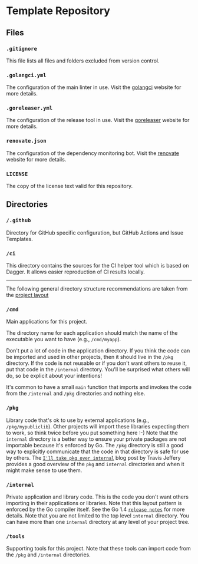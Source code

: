 # Template Repository

## Files

### `.gitignore`

This file lists all files and folders excluded from version control.

### `.golangci.yml`

The configuration of the main linter in use. Visit the [golangci](https://golangci-lint.run/) website for more details.

### `.goreleaser.yml`

The configuration of the release tool in use. Visit the [goreleaser](https://goreleaser.com/) website for more details.

### `renovate.json`

The configuration of the dependency monitoring bot. Visit the [renovate](https://docs.renovatebot.com/) website for more details.

### `LICENSE`

The copy of the license text valid for this repository.

## Directories

### `/.github`

Directory for GitHub specific configuration, but GitHub Actions and Issue Templates.

### `/ci`

This directory contains the sources for the CI helper tool which is based on Dagger. It allows easier reproduction of CI results locally.

---

The following general directory structure recommendations are taken from the [project layout](https://github.com/golang-standards/project-layout)

### `/cmd`

Main applications for this project.

The directory name for each application should match the name of the executable you want to have (e.g., `/cmd/myapp`).

Don't put a lot of code in the application directory. If you think the code can be imported and used in other projects, then it should live in the `/pkg` directory. If the code is not reusable or if you don't want others to reuse it, put that code in the `/internal` directory. You'll be surprised what others will do, so be explicit about your intentions!

It's common to have a small `main` function that imports and invokes the code from the `/internal` and `/pkg` directories and nothing else.

### `/pkg`

Library code that's ok to use by external applications (e.g., `/pkg/mypubliclib`). Other projects will import these libraries expecting them to work, so think twice before you put something here :-) Note that the `internal` directory is a better way to ensure your private packages are not importable because it's enforced by Go. The `/pkg` directory is still a good way to explicitly communicate that the code in that directory is safe for use by others. The [`I'll take pkg over internal`](https://travisjeffery.com/b/2019/11/i-ll-take-pkg-over-internal/) blog post by Travis Jeffery provides a good overview of the `pkg` and `internal` directories and when it might make sense to use them.

### `/internal`

Private application and library code. This is the code you don't want others importing in their applications or libraries. Note that this layout pattern is enforced by the Go compiler itself. See the Go 1.4 [`release notes`](https://golang.org/doc/go1.4#internalpackages) for more details. Note that you are not limited to the top level `internal` directory. You can have more than one `internal` directory at any level of your project tree.

### `/tools`

Supporting tools for this project. Note that these tools can import code from the `/pkg` and `/internal` directories.
